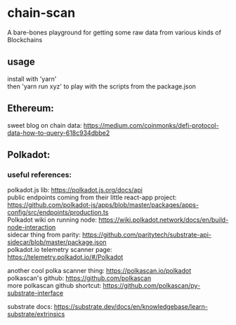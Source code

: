 # chain-scan
A bare-bones playground for getting some raw data from various kinds of Blockchains  

## usage
install with 'yarn'  
then 'yarn run xyz' to play with the scripts from the package.json  

## Ethereum:
sweet blog on chain data: https://medium.com/coinmonks/defi-protocol-data-how-to-query-618c934dbbe2

## Polkadot:
### useful references:
polkadot.js lib: https://polkadot.js.org/docs/api  
public endpoints coming from their little react-app project: https://github.com/polkadot-js/apps/blob/master/packages/apps-config/src/endpoints/production.ts  
Polkadot wiki on running node: https://wiki.polkadot.network/docs/en/build-node-interaction  
sidecar thing from parity: https://github.com/paritytech/substrate-api-sidecar/blob/master/package.json  
polkadot.io telemetry scanner page: https://telemetry.polkadot.io/#/Polkadot  

another cool polka scanner thing: https://polkascan.io/polkadot  
polkascan's github: https://github.com/polkascan  
more polkascan github shortcut: https://github.com/polkascan/py-substrate-interface  

substrate docs: https://substrate.dev/docs/en/knowledgebase/learn-substrate/extrinsics  